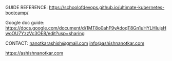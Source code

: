 GUIDE REFERENCE:
https://schoolofdevops.github.io/ultimate-kubernetes-bootcamp/

Google doc guide:
https://docs.google.com/document/d/1MT8o0ahF9yAdoqT8Gn1uHYLHIujsHwoOU7YzzVc3OE8/edit?usp=sharing

CONTACT:
nanotkarashish@gmail.com
info@ashishnanotkar.com

https://ashishnanotkar.com
